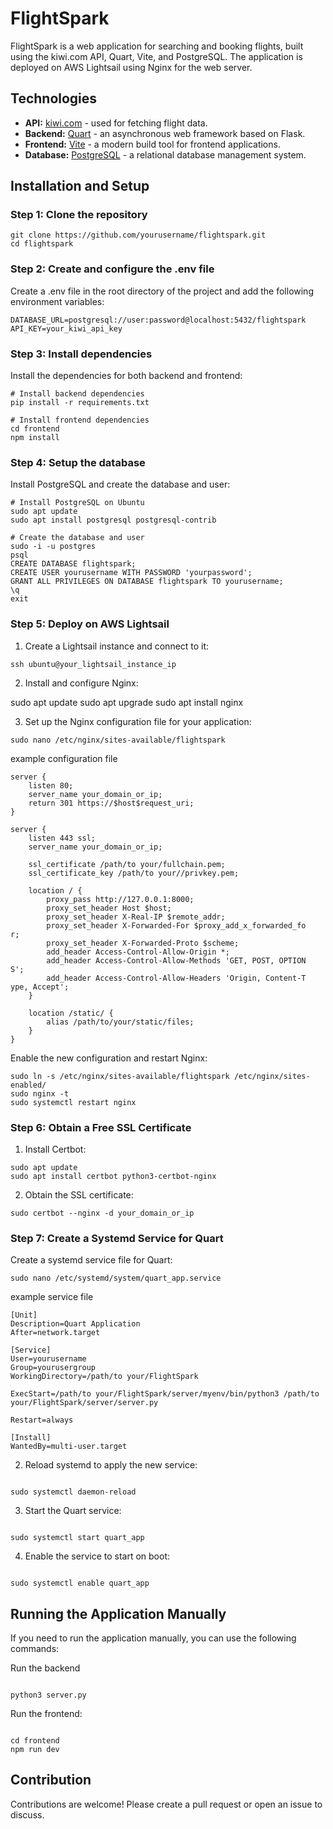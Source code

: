 # FlightSpark

FlightSpark is a web application for searching and booking flights, built using the kiwi.com API, Quart, Vite, and PostgreSQL. The application is deployed on AWS Lightsail using Nginx for the web server.

## Technologies

- **API:** [kiwi.com](https://partners.kiwi.com/) - used for fetching flight data.
- **Backend:** [Quart](https://pgjones.gitlab.io/quart/) - an asynchronous web framework based on Flask.
- **Frontend:** [Vite](https://vitejs.dev/) - a modern build tool for frontend applications.
- **Database:** [PostgreSQL](https://www.postgresql.org/) - a relational database management system.

## Installation and Setup

### Step 1: Clone the repository

```
git clone https://github.com/yourusername/flightspark.git
cd flightspark
```

### Step 2: Create and configure the .env file

Create a .env file in the root directory of the project and add the following environment variables:

```
DATABASE_URL=postgresql://user:password@localhost:5432/flightspark
API_KEY=your_kiwi_api_key
```

### Step 3: Install dependencies

Install the dependencies for both backend and frontend:

```
# Install backend dependencies
pip install -r requirements.txt

# Install frontend dependencies
cd frontend
npm install
```

### Step 4: Setup the database

Install PostgreSQL and create the database and user:

```
# Install PostgreSQL on Ubuntu
sudo apt update
sudo apt install postgresql postgresql-contrib

# Create the database and user
sudo -i -u postgres
psql
CREATE DATABASE flightspark;
CREATE USER yourusername WITH PASSWORD 'yourpassword';
GRANT ALL PRIVILEGES ON DATABASE flightspark TO yourusername;
\q
exit
```

### Step 5: Deploy on AWS Lightsail

1. Create a Lightsail instance and connect to it:

```
ssh ubuntu@your_lightsail_instance_ip
```

2. Install and configure Nginx:

sudo apt update
sudo apt upgrade
sudo apt install nginx

3. Set up the Nginx configuration file for your application:

```
sudo nano /etc/nginx/sites-available/flightspark
```

example configuration file

```
server {
    listen 80;
    server_name your_domain_or_ip;
    return 301 https://$host$request_uri;
}

server {
    listen 443 ssl;
    server_name your_domain_or_ip;

    ssl_certificate /path/to your/fullchain.pem;
    ssl_certificate_key /path/to your//privkey.pem;

    location / {
        proxy_pass http://127.0.0.1:8000;
        proxy_set_header Host $host;
        proxy_set_header X-Real-IP $remote_addr;
        proxy_set_header X-Forwarded-For $proxy_add_x_forwarded_fo
r;
        proxy_set_header X-Forwarded-Proto $scheme;
        add_header Access-Control-Allow-Origin *;
        add_header Access-Control-Allow-Methods 'GET, POST, OPTION
S';
        add_header Access-Control-Allow-Headers 'Origin, Content-T
ype, Accept';
    }

    location /static/ {
        alias /path/to/your/static/files;
    }
}
```

Enable the new configuration and restart Nginx:

```
sudo ln -s /etc/nginx/sites-available/flightspark /etc/nginx/sites-enabled/
sudo nginx -t
sudo systemctl restart nginx
```

### Step 6: Obtain a Free SSL Certificate

1. Install Certbot:

```
sudo apt update
sudo apt install certbot python3-certbot-nginx
```

2. Obtain the SSL certificate:

```
sudo certbot --nginx -d your_domain_or_ip
```

### Step 7: Create a Systemd Service for Quart

Create a systemd service file for Quart:

```
sudo nano /etc/systemd/system/quart_app.service
```

example service file

```
[Unit]
Description=Quart Application
After=network.target

[Service]
User=yourusername
Group=yourusergroup
WorkingDirectory=/path/to your/FlightSpark

ExecStart=/path/to your/FlightSpark/server/myenv/bin/python3 /path/to your/FlightSpark/server/server.py

Restart=always

[Install]
WantedBy=multi-user.target
```

2. Reload systemd to apply the new service:

```

sudo systemctl daemon-reload

```

3. Start the Quart service:

```

sudo systemctl start quart_app

```

4. Enable the service to start on boot:

```

sudo systemctl enable quart_app

```

## Running the Application Manually

If you need to run the application manually, you can use the following commands:

Run the backend
```

python3 server.py

```

Run the frontend:

```

cd frontend
npm run dev

```

## Contribution

Contributions are welcome! Please create a pull request or open an issue to discuss.
```

